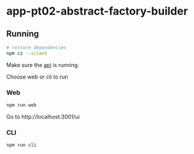 # app-pt02-abstract-factory-builder

## Running


```sh
# restore dependencies
npm ci --silent
```

Make sure the [api](./../api/) is running.

Choose web or cli to run
### Web
```sh
npm run web
```
Go to http://localhost:3001/ui

### CLI
```sh
npm run cli
```
